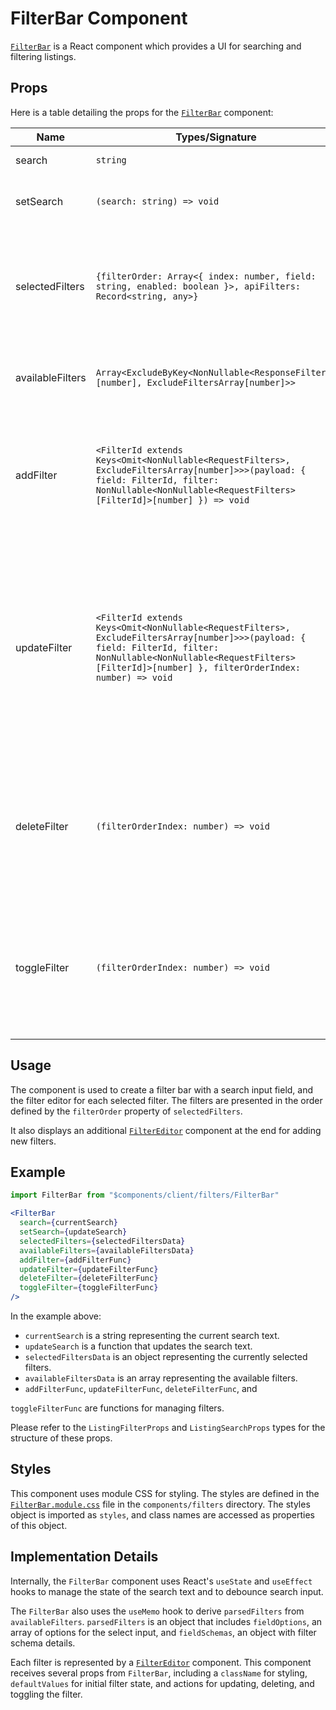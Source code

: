 # FilterBar Component

[`FilterBar`](../../src/components/client/filters/FilterBar.tsx) is a React component which provides a UI for searching and filtering listings.

## Props

Here is a table detailing the props for the [`FilterBar`](../../src/components/client/filters/FilterBar.tsx) component:

| Name               | Types/Signature                                                                                                            | Description                                                                                                                          | Required |
|--------------------|-----------------------------------------------------------------------------------------------------------------------------|--------------------------------------------------------------------------------------------------------------------------------------|----------|
| search             | `string`                                                                                                                    | The current search text.                                                                                                             | Yes      |
| setSearch          | `(search: string) => void`                                                                                                  | A function to update the current search text.                                                                                        | Yes      |
| selectedFilters    | `{filterOrder: Array<{ index: number, field: string, enabled: boolean }>, apiFilters: Record<string, any>}`                  | An object representing the currently selected filters, including the order of the filters and the current state of each filter.      | Yes      |
| availableFilters   | `Array<ExcludeByKey<NonNullable<ResponseFilters>[number], ExcludeFiltersArray[number]>>`                                    | An array representing the available filters that can be applied.                                                                     | Yes      |
| addFilter          | `<FilterId extends Keys<Omit<NonNullable<RequestFilters>, ExcludeFiltersArray[number]>>>(payload: { field: FilterId, filter: NonNullable<NonNullable<RequestFilters>[FilterId]>[number] }) => void` | A function that adds a filter to the list of selected filters. The payload object should contain the field identifier and the filter to be added. | Yes      |
| updateFilter       | `<FilterId extends Keys<Omit<NonNullable<RequestFilters>, ExcludeFiltersArray[number]>>>(payload: { field: FilterId, filter: NonNullable<NonNullable<RequestFilters>[FilterId]>[number] }, filterOrderIndex: number) => void` | A function that updates a filter in the list of selected filters. The payload object should contain the field identifier and the updated filter, and the filterOrderIndex is the position of the filter to be updated in the selected filters list. | Yes      |
| deleteFilter       | `(filterOrderIndex: number) => void`                                                                                         | A function that deletes a filter from the list of selected filters. The filterOrderIndex is the position of the filter to be deleted in the selected filters list.                          | Yes      |
| toggleFilter       | `(filterOrderIndex: number) => void`                                                                                         | A function that toggles a filter in the list of selected filters. The filterOrderIndex is the position of the filter to be toggled in the selected filters list.                             | Yes      |

## Usage

The component is used to create a filter bar with a search input field, and the filter editor for each selected filter. The filters are presented in the order defined by the `filterOrder` property of `selectedFilters`.

It also displays an additional [`FilterEditor`](./FilterEditor.md) component at the end for adding new filters.

## Example

```jsx
import FilterBar from "$components/client/filters/FilterBar"

<FilterBar
  search={currentSearch}
  setSearch={updateSearch}
  selectedFilters={selectedFiltersData}
  availableFilters={availableFiltersData}
  addFilter={addFilterFunc}
  updateFilter={updateFilterFunc}
  deleteFilter={deleteFilterFunc}
  toggleFilter={toggleFilterFunc}
/>
```

In the example above:

- `currentSearch` is a string representing the current search text.
- `updateSearch` is a function that updates the search text.
- `selectedFiltersData` is an object representing the currently selected filters.
- `availableFiltersData` is an array representing the available filters.
- `addFilterFunc`, `updateFilterFunc`, `deleteFilterFunc`, and

 `toggleFilterFunc` are functions for managing filters.

Please refer to the `ListingFilterProps` and `ListingSearchProps` types for the structure of these props.

## Styles

This component uses module CSS for styling. The styles are defined in the [`FilterBar.module.css`](../../src/styles/components/filters/FilterBar.module.css) file in the `components/filters` directory. The styles object is imported as `styles`, and class names are accessed as properties of this object.

## Implementation Details

Internally, the `FilterBar` component uses React's `useState` and `useEffect` hooks to manage the state of the search text and to debounce search input.

The `FilterBar` also uses the `useMemo` hook to derive `parsedFilters` from `availableFilters`. `parsedFilters` is an object that includes `fieldOptions`, an array of options for the select input, and `fieldSchemas`, an object with filter schema details.

Each filter is represented by a [`FilterEditor`](./FilterEditor.md) component. This component receives several props from `FilterBar`, including a `className` for styling, `defaultValues` for initial filter state, and actions for updating, deleting, and toggling the filter.

